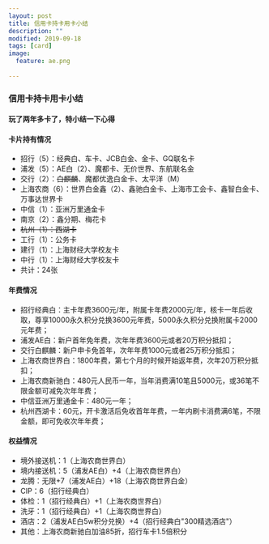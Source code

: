 ```yaml
---
layout: post
title: 信用卡持卡用卡小结
description: ""
modified: 2019-09-18
tags: [card]
image:
  feature: ae.png
  
---
```


### 信用卡持卡用卡小结


#### 玩了两年多卡了，特小结一下心得

#### 卡片持有情况

* 招行（5）：经典白、车卡、JCB白金、金卡、GQ联名卡
* 浦发（5）：AE白（2）、魔都卡、无价世界、东航联名金
* 交行（2）：~~白麒麟~~、魔都优逸白金卡、太平洋（M）
* 上海农商（6）：世界白金鑫（2）、鑫驰白金卡、上海市工会卡、鑫智白金卡、万事达世界卡
* 中信（1）：亚洲万里通金卡
* 南京（2）：鑫分期、梅花卡
* ~~杭州（1）：西湖卡~~
* 工行（1）：公务卡
* 建行（1）：上海财经大学校友卡
* 中行（1）：上海财经大学校友卡
* 共计：24张

#### 年费情况
* 招行经典白：主卡年费3600元/年，附属卡年费2000元/年，核卡一年后收取，尊享10000永久积分兑换3600元年费，5000永久积分兑换附属卡2000元年费；
* 浦发AE白：新户首年免年费，次年年费3600元或者20万积分抵扣；
* 交行白麒麟：新户申卡免首年，次年年费1000元或者25万积分抵扣；
* 上海农商世界白：1800年费，第七个月的时候开始返年费，次年20万积分抵扣；
* 上海农商新驰白：480元人民币一年，当年消费满10笔且5000元，或36笔不限金额可减免次年年费；
* 中信亚洲万里通金卡：480元一年；
* 杭州西湖卡：60元，开卡激活后免收首年年费，一年内刷卡消费满6笔，不限金额，即可免收次年年费；

#### 权益情况

* 境外接送机：1（上海农商世界白）
* 境内接送机：5（浦发AE白）+4（上海农商世界白）
* 龙腾：无限+7（浦发AE白）+18（上海农商世界白金）
* CIP：6（招行经典白）
* 体检：1（招行经典白）+1（上海农商世界白）
* 洗牙：1（招行经典白）+1（上海农商世界白）
* 酒店：2（浦发AE白5w积分兑换）+4（招行经典白"300精选酒店"）
* 其他：上海农商新驰白加油85折，招行车卡1.5倍积分

